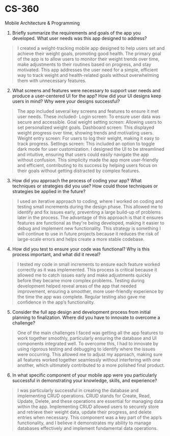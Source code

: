 # CS-360
Mobile Architecture &amp; Programming 
1. Briefly summarize the requirements and goals of the app you developed. What user needs was this app designed to address?
> I created a weight-tracking mobile app designed to help users set and achieve their weight goals, promoting good health. The primary goal of the app is to allow users to monitor their weight trends over time, make adjustments to their routines based on progress, and stay motivated. This app addresses the user need for a simple, efficient way to track weight and health-related goals without overwhelming them with unnecessary features.

2. What screens and features were necessary to support user needs and produce a user-centered UI for the app? How did your UI designs keep users in mind? Why were your designs successful?
> The app included several key screens and features to ensure it met user needs. These included-
Login screen: To ensure user data was secure and accessible.
Goal weight setting screen: Allowing users to set personalized weight goals.
Dashboard screen: This displayed weight progress over time, showing trends and motivating users.
Weight entry screen: For users to log their weight, making it easy to track progress.
Settings screen: This included an option to toggle dark mode for user customization.
I designed the UI to be streamlined and intuitive, ensuring that users could easily navigate the app without confusion. This simplicity made the app more user-friendly and efficient, contributing to its success by helping users focus on their goals without getting distracted by complex features.

3. How did you approach the process of coding your app? What techniques or strategies did you use? How could those techniques or strategies be applied in the future?
> I used an iterative approach to coding, where I worked on coding and testing small increments during the design phase. This allowed me to identify and fix issues early, preventing a large build-up of problems later in the process. The advantage of this approach is that it ensures features are functional as they're being developed, making it easier to debug and implement new functionality. This strategy is something I will continue to use in future projects because it reduces the risk of large-scale errors and helps create a more stable codebase.

4. How did you test to ensure your code was functional? Why is this process important, and what did it reveal?
> I tested my code in small increments to ensure each feature worked correctly as it was implemented. This process is critical because it allowed me to catch issues early and make adjustments quickly before they became more complex problems. Testing during development helped reveal areas of the app that needed improvement, ensuring a smoother, more user-friendly experience by the time the app was complete. Regular testing also gave me confidence in the app’s functionality.

5. Consider the full app design and development process from initial planning to finalization. Where did you have to innovate to overcome a challenge?
> One of the main challenges I faced was getting all the app features to work together smoothly, particularly ensuring the database and UI components integrated well. To overcome this, I had to innovate by using rigorous testing and debugging to identify where the issues were occurring. This allowed me to adjust my approach, making sure all features worked together seamlessly without interfering with one another, which ultimately contributed to a more polished final product.

6. In what specific component of your mobile app were you particularly successful in demonstrating your knowledge, skills, and experience?
> I was particularly successful in creating the database and implementing CRUD operations. CRUD stands for Create, Read, Update, Delete, and these operations are essential for managing data within the app. Implementing CRUD allowed users to securely store and retrieve their weight data, update their progress, and delete entries when necessary. This component was a key part of the app’s functionality, and I believe it demonstrates my ability to manage databases effectively and implement fundamental data operations.
